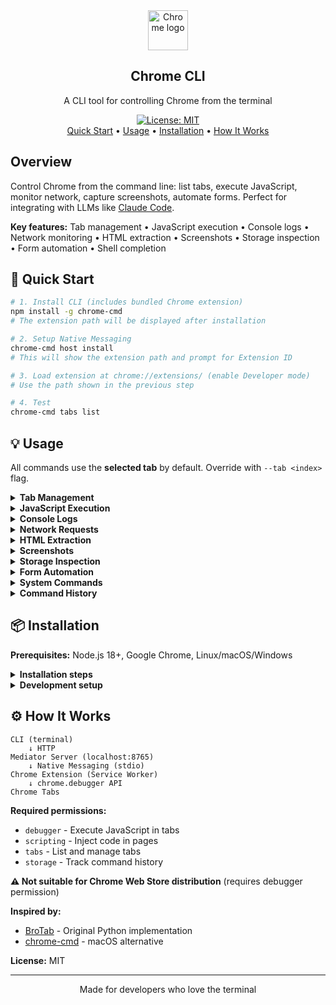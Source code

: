 <div align="center">
<a href="https://www.google.com/chrome/" target="_blank" rel="noopener noreferrer">
  <img width="64" src="https://raw.githubusercontent.com/alrra/browser-logos/main/src/chrome/chrome.svg" alt="Chrome logo">
</a>
<h2>Chrome CLI</h2>
<p>A CLI tool for controlling Chrome from the terminal</p>
<p>
  <a href="https://opensource.org/licenses/MIT"><img src="https://img.shields.io/badge/License-MIT-yellow.svg" alt="License: MIT"></a>
  <br>
  <a href="#rocket-quick-start">Quick Start</a> • <a href="#bulb-usage">Usage</a> • <a href="#package-installation">Installation</a> • <a href="#gear-how-it-works">How It Works</a>
</p>

</div>

## Overview

Control Chrome from the command line: list tabs, execute JavaScript, monitor network, capture screenshots, automate forms. Perfect for integrating with LLMs like [Claude Code](https://www.anthropic.com/claude-code).

**Key features:** Tab management • JavaScript execution • Console logs • Network monitoring • HTML extraction • Screenshots • Storage inspection • Form automation • Shell completion

## :rocket: Quick Start

```bash
# 1. Install CLI (includes bundled Chrome extension)
npm install -g chrome-cmd
# The extension path will be displayed after installation

# 2. Setup Native Messaging
chrome-cmd host install
# This will show the extension path and prompt for Extension ID

# 3. Load extension at chrome://extensions/ (enable Developer mode)
# Use the path shown in the previous step

# 4. Test
chrome-cmd tabs list
```

## :bulb: Usage

All commands use the **selected tab** by default. Override with `--tab <index>` flag.

<details>
<summary><b>Tab Management</b></summary>

```bash
# List all tabs
chrome-cmd tabs list

# Select a tab (recommended - all commands use selected tab)
chrome-cmd tabs select 1

# Focus/activate tab (bring to front)
chrome-cmd tabs focus
chrome-cmd tabs focus --tab 3

# Create new tab
chrome-cmd tabs create https://google.com
chrome-cmd tabs create https://google.com --background  # Don't focus
chrome-cmd tabs create                                  # Blank tab

# Navigate to URL
chrome-cmd tabs navigate https://github.com
chrome-cmd tabs navigate https://github.com --tab 2

# Refresh tab
chrome-cmd tabs refresh

# Close tab
chrome-cmd tabs close
```

</details>

<details>
<summary><b>JavaScript Execution</b></summary>

```bash
# Execute JavaScript on selected tab
chrome-cmd tabs exec "document.title"
# Output: "GitHub - Chrome CLI"

# More examples
chrome-cmd tabs exec "document.images.length"
chrome-cmd tabs exec "Array.from(document.querySelectorAll('a')).map(a => a.href)"
chrome-cmd tabs exec "2 + 2"
```

</details>

<details>
<summary><b>Console Logs</b></summary>

```bash
# Get logs (last 50 by default)
chrome-cmd tabs logs
chrome-cmd tabs logs -n 100

# Filter by type
chrome-cmd tabs logs --error
chrome-cmd tabs logs --warn
chrome-cmd tabs logs --info --log --debug

# Combine filters
chrome-cmd tabs logs --error --warn
```

**Features:** Color-coded output, smart object formatting, type filtering, adjustable limit

</details>

<details>
<summary><b>Network Requests</b></summary>

```bash
# Get requests (last 50, XHR/Fetch only)
chrome-cmd tabs requests
chrome-cmd tabs requests -n 100

# Filter by method
chrome-cmd tabs requests --method GET
chrome-cmd tabs requests --method POST

# Filter by status
chrome-cmd tabs requests --status 200
chrome-cmd tabs requests --status 404

# Include all types or failed requests
chrome-cmd tabs requests --all
chrome-cmd tabs requests --failed

# Include response bodies
chrome-cmd tabs requests --body

# Combine filters
chrome-cmd tabs requests --method POST --status 200
```

**Captured data:** URL, method, status, headers, payload, response body, timing, type, errors

</details>

<details>
<summary><b>HTML Extraction</b></summary>

```bash
# Extract HTML (pretty-printed by default)
chrome-cmd tabs html

# Extract specific element
chrome-cmd tabs html --selector "div.content"

# Raw HTML (no formatting)
chrome-cmd tabs html --raw

# Include SVG and style tags (hidden by default)
chrome-cmd tabs html --full
```

**Features:** Pretty printing, CSS selectors, token optimization, raw mode

</details>

<details>
<summary><b>Screenshots</b></summary>

```bash
# Screenshot selected tab (PNG format)
chrome-cmd tabs screenshot

# Custom output path
chrome-cmd tabs screenshot --output ~/Downloads/page.png

# Screenshot specific tab
chrome-cmd tabs screenshot --tab 2
```

</details>

<details>
<summary><b>Storage Inspection</b></summary>

```bash
# Get all storage (cookies, localStorage, sessionStorage)
chrome-cmd tabs storage

# Get specific storage type
chrome-cmd tabs storage --cookies
chrome-cmd tabs storage --local
chrome-cmd tabs storage --session
```

**Data includes:** Cookie flags, expiry, size, key-value pairs

</details>

<details>
<summary><b>Form Automation</b></summary>

```bash
# Click elements
chrome-cmd tabs click --selector "button.submit"
chrome-cmd tabs click --text "Sign In"

# Fill input fields
chrome-cmd tabs input --selector "#username" --value "myuser"
chrome-cmd tabs input --selector "#search" --value "query" --submit
```

</details>

<details>
<summary><b>System Commands</b></summary>

```bash
# Update to latest version
chrome-cmd update

# Shell completion (bash/zsh)
chrome-cmd completion install

# Mediator server management
chrome-cmd mediator status
chrome-cmd mediator kill
chrome-cmd mediator restart

# Native messaging host
chrome-cmd host install
chrome-cmd host uninstall
```

</details>

<details>
<summary><b>Command History</b></summary>

Click the Chrome CLI extension icon in your browser toolbar to view recent commands, execution times, and results.

</details>

## :package: Installation

**Prerequisites:** Node.js 18+, Google Chrome, Linux/macOS/Windows

<details>
<summary><b>Installation steps</b></summary>

**1. Install CLI globally (includes bundled Chrome extension)**

```bash
npm install -g chrome-cmd
```

After installation, the Chrome extension path will be displayed automatically.

**2. Setup Native Messaging**

```bash
chrome-cmd host install
```

This command will:
- Display the Chrome extension path (bundled with the CLI)
- Prompt for the Extension ID
- Create the native messaging manifest

The manifest is created at:
- Linux: `~/.config/google-chrome/NativeMessagingHosts/com.chrome_cli.native.json`
- macOS: `~/Library/Application Support/Google/Chrome/NativeMessagingHosts/com.chrome_cli.native.json`
- Windows: `%LOCALAPPDATA%\Google\Chrome\User Data\NativeMessagingHosts\com.chrome_cli.native.json`

**3. Load Chrome Extension**

- Open `chrome://extensions/`
- Enable **Developer mode** (top-right toggle)
- Click **Load unpacked** → Select the extension path shown in step 2
- **Copy the Extension ID** (e.g., `gepjnibmadcdhppipakehfcnobiaenhi`)
- Run `chrome-cmd host install` again and paste the Extension ID

**Note:** The extension is bundled with the CLI package, so there's no need to download it separately.

**4. Reload Extension**

- Go to `chrome://extensions/`
- Click reload icon on Chrome CLI extension
- Check Service Worker logs for: `[Background] Connected to mediator`

**5. Test**

```bash
chrome-cmd tabs list
```

</details>

<details>
<summary><b>Development setup</b></summary>

For local development:

```bash
# Clone repository
git clone https://github.com/lucasvtiradentes/chrome-cmd.git
cd chrome-cmd

# Build CLI
cd packages/cli
npm install
npm run build

# Use with npm run dev
npm run dev -- tabs list
```

Load extension from `packages/chrome-extension/` directory.

</details>

## :gear: How It Works

```
CLI (terminal)
    ↓ HTTP
Mediator Server (localhost:8765)
    ↓ Native Messaging (stdio)
Chrome Extension (Service Worker)
    ↓ chrome.debugger API
Chrome Tabs
```

**Required permissions:**

- `debugger` - Execute JavaScript in tabs
- `scripting` - Inject code in pages
- `tabs` - List and manage tabs
- `storage` - Track command history

**⚠️ Not suitable for Chrome Web Store distribution** (requires debugger permission)

**Inspired by:**

- [BroTab](https://github.com/balta2ar/brotab) - Original Python implementation
- [chrome-cmd](https://github.com/prasmussen/chrome-cmd) - macOS alternative

**License:** MIT

---

<div align="center">
Made for developers who love the terminal
</div>
